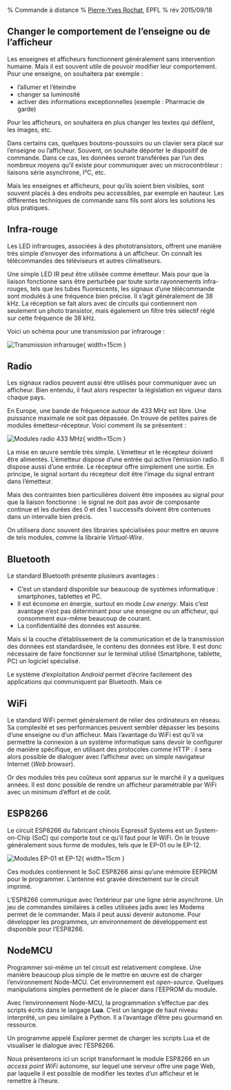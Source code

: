 % Commande à distance
% [Pierre-Yves Rochat](mailto:pyr@pyr.ch), EPFL
% rév 2015/09/18


## Changer le comportement de l’enseigne ou de l’afficheur ###

Les enseignes et afficheurs fonctionnent généralement sans intervention humaine. Mais il est souvent utile de pouvoir modifier leur comportement. Pour une enseigne, on souhaitera par exemple :

* l’allumer et l’éteindre
* changer sa luminosité
* activer des informations exceptionnelles (exemple : Pharmacie de garde)

Pour les afficheurs, on souhaitera en plus changer les textes qui défilent, les images, etc.

Dans certains cas, quelques boutons-poussoirs ou un clavier sera placé sur l’enseigne ou l’afficheur. Souvent, on souhaite déporter le dispositif de commande. Dans ce cas, les données seront transférées par l’un des nombreux moyens qu’il existe pour communiquer avec un microcontrôleur : liaisons série asynchrone, I²C, etc.

Mais les enseignes et afficheurs, pour qu’ils soient bien visibles, sont souvent placés à des endroits peu accessibles, par exemple en hauteur. Les différentes techniques de commande sans fils sont alors les solutions les plus pratiques.

## Infra-rouge ##

Les LED infrarouges, associées à des phototransistors, offrent une manière très simple d’envoyer des informations à un afficheur. On connaît les télécommandes des téléviseurs et autres climatiseurs.

Une simple LED IR peut être utilisée comme émetteur. Mais pour que la liaison fonctionne sans être perturbée par toute sorte rayonnements infra-rouges, tels que les tubes fluorescents, les signaux d’une télécommande sont modulés à une fréquence bien précise. Il s’agit généralement de 38 kHz. La réception se fait alors avec de circuits qui contiennent non seulement un photo transistor, mais également un filtre très sélectif réglé sur cette fréquence de 38 kHz.

Voici un schéma pour une transmission par infrarouge :

![Transmission infrarouge](images/schema-ir.png "Transmission infrarouge"){ width=15cm }

## Radio ##

Les signaux radios peuvent aussi être utilisés pour communiquer avec un afficheur. Bien entendu, il faut alors respecter la législation en vigueur dans chaque pays.

En Europe, une bande de fréquence autour de 433 MHz est libre. Une puissance maximale ne soit pas dépassée. On trouve de petites paires de modules émetteur-récepteur. Voici comment ils se présentent :

![Modules radio 433 MHz](images/modules-radio.jpg "Modules radio 433 MHz"){ width=15cm }

La mise en œuvre semble très simple. L’émetteur et le récepteur doivent être alimentés. L’émetteur dispose d’une entrée qui active l’émission radio. Il dispose aussi d’une entrée. Le récepteur offre simplement une sortie. En principe, le signal sortant du récepteur doit être l’image du signal entrant dans l’émetteur.

Mais des contraintes bien particulières doivent être imposées au signal pour que la liaison fonctionne : le signal ne doit pas avoir de composante continue et les durées des 0 et des 1 successifs doivent être contenues dans un intervalle bien précis.

On utilisera donc souvent des librairies spécialisées pour mettre en œuvre de tels modules, comme la librairie *Virtual-Wire*.

## Bluetooth ##

Le standard Bluetooth présente plusieurs avantages :

* C’est un standard disponible sur beaucoup de systèmes informatique : smartphones, tablettes et PC.
* Il est économe en énergie, surtout en mode *Low energy*. Mais c’est avantage n’est pas déterminant pour une enseigne ou un afficheur, qui consomment eux-même beaucoup de courant.
* La confidentialité des données est assurée.

Mais si la couche d’établissement de la communication et de la transmission des données est standardisée, le contenu des données est libre. Il est donc nécessaire de faire fonctionner sur le terminal utilisé (Smartphone, tablette, PC) un logiciel spécialisé.

Le système d’exploitation *Android* permet d’écrire facilement des applications qui communiquent par Bluetooth. Mais ce

## WiFi ##

Le standard WiFi permet généralement de relier des ordinateurs en réseau. Sa complexité et ses performances peuvent sembler dépasser les besoins d’une enseigne ou d’un afficheur. Mais l’avantage du WiFi est qu’il va permettre la connexion à un système informatique sans devoir le configurer de manière spécifique, en utilisant des protocoles comme HTTP : il sera alors possible de dialoguer avec l’afficheur avec un simple navigateur Internet (*Web browser*).

Or des modules très peu coûteux sont apparus sur le marché il y a quelques années. Il est donc possible de rendre un afficheur paramétrable par WiFi avec un minimum d’effort et de coût.

## ESP8266 ##

Le circuit ESP8266 du fabricant chinois Espressif Systems est un System-on-Chip (SoC) qui comporte tout ce qu’il faut pour le WiFi. On le trouve généralement sous forme de modules, tels que le EP-01 ou le EP-12.

![Modules EP-01 et EP-12](images/modules-esp8266.jpg "Modules EP-01 et EP-12"){ width=15cm }

Ces modules contiennent le SoC ESP8266 ainsi qu’une mémoire EEPROM pour le programmer. L’antenne est gravée directement sur le circuit imprimé.

L’ESP8266 communique avec l’extérieur par une ligne série asynchrone. Un jeu de commandes similaires à celles utilisées jadis avec les Modems permet de le commander. Mais il peut aussi devenir autonome. Pour développer les programmes, un environnement de développement est disponible pour l’ESP8266.

## NodeMCU ##

Programmer soi-même un tel circuit est relativement complexe. Une manière beaucoup plus simple de le mettre en œuvre est de charger l’environnement Node-MCU. Cet environnement est *open-source*. Quelques manipulations simples permettent de le placer dans l’EEPROM du module.

Avec l’environnement Node-MCU, la programmation s’effectue par des scripts écrits dans le langage **Lua**. C’est un langage de haut niveau interprété, un peu similaire à Python. Il a l’avantage d’être peu gourmand en ressource.

Un programme appelé Esplorer permet de charger les scripts Lua et de visualiser le dialogue avec l’ESP8266.

Nous présenterons ici un script transformant le module ESP8266 en un *access point WiFi* autonome, sur lequel une serveur offre une page Web, par laquelle il est possible de modifier les textes d’un afficheur et le remettre à l’heure.


